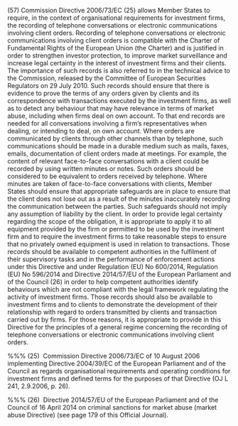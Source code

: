 (57) Commission Directive 2006/73/EC (25) allows Member States to require, in the context of organisational requirements for investment firms, the recording of telephone conversations or electronic communications involving client orders. Recording of telephone conversations or electronic communications involving client orders is compatible with the Charter of Fundamental Rights of the European Union (the Charter) and is justified in order to strengthen investor protection, to improve market surveillance and increase legal certainty in the interest of investment firms and their clients. The importance of such records is also referred to in the technical advice to the Commission, released by the Committee of European Securities Regulators on 29 July 2010. Such records should ensure that there is evidence to prove the terms of any orders given by clients and its correspondence with transactions executed by the investment firms, as well as to detect any behaviour that may have relevance in terms of market abuse, including when firms deal on own account. To that end records are needed for all conversations involving a firm’s representatives when dealing, or intending to deal, on own account. Where orders are communicated by clients through other channels than by telephone, such communications should be made in a durable medium such as mails, faxes, emails, documentation of client orders made at meetings. For example, the content of relevant face-to-face conversations with a client could be recorded by using written minutes or notes. Such orders should be considered to be equivalent to orders received by telephone. Where minutes are taken of face-to-face conversations with clients, Member States should ensure that appropriate safeguards are in place to ensure that the client does not lose out as a result of the minutes inaccurately recording the communication between the parties. Such safeguards should not imply any assumption of liability by the client. In order to provide legal certainty regarding the scope of the obligation, it is appropriate to apply it to all equipment provided by the firm or permitted to be used by the investment firm and to require the investment firms to take reasonable steps to ensure that no privately owned equipment is used in relation to transactions. Those records should be available to competent authorities in the fulfilment of their supervisory tasks and in the performance of enforcement actions under this Directive and under Regulation (EU) No 600/2014, Regulation (EU) No 596/2014 and Directive 2014/57/EU of the European Parliament and of the Council (26) in order to help competent authorities identify behaviours which are not compliant with the legal framework regulating the activity of investment firms. Those records should also be available to investment firms and to clients to demonstrate the development of their relationship with regard to orders transmitted by clients and transaction carried out by firms. For those reasons, it is appropriate to provide in this Directive for the principles of a general regime concerning the recording of telephone conversations or electronic communications involving client orders.

%%% (25)  Commission Directive 2006/73/EC of 10 August 2006 implementing Directive 2004/39/EC of the European Parliament and of the Council as regards organisational requirements and operating conditions for investment firms and defined terms for the purposes of that Directive (OJ L 241, 2.9.2006, p. 26).

%%% (26)  Directive 2014/57/EU of the European Parliament and of the Council of 16 April 2014 on criminal sanctions for market abuse (market abuse Directive) (see page 179 of this Official Journal).